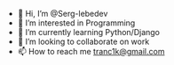 - 👋 Hi, I’m @Serg-lebedev
- 👀 I’m interested in Programming
- 🌱 I’m currently learning Python/Django
- 💞️ I’m looking to collaborate on work
- 📫 How to reach me tranc1k@gmail.com

<!---
Serg-lebedev/Serg-lebedev is a ✨ special ✨ repository because its `README.md` (this file) appears on your GitHub profile.
You can click the Preview link to take a look at your changes.
--->
